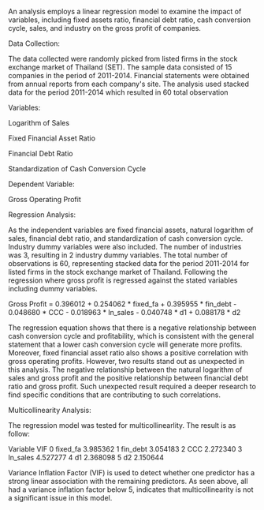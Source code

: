 An analysis employs a linear regression model to examine the impact of variables, including fixed assets ratio, financial debt ratio, cash conversion cycle, sales, and industry on the gross profit of companies.

Data Collection:

The data collected were randomly picked from listed firms in the stock exchange market of Thailand (SET). The sample data consisted of 15 companies in the period of 2011-2014. Financial statements were obtained from annual reports from each company's site. The analysis used stacked data for the period 2011-2014 which resulted in 60 total observation


Variables:

Logarithm of Sales

Fixed Financial Asset Ratio

Financial Debt Ratio

Standardization of Cash Conversion Cycle

Dependent Variable:

Gross Operating Profit


Regression Analysis:

As the independent variables are fixed financial assets, natural logarithm of sales, financial debt ratio, and standardization of cash conversion cycle. Industry dummy variables were also included. The number of industries was 3, resulting in 2 industry dummy variables. The total number of observations is 60, representing stacked data for the period 2011-2014 for listed firms in the stock exchange market of Thailand. Following the regression where gross profit is regressed against the stated variables including dummy variables. 

Gross Profit = 0.396012 + 0.254062 * fixed_fa + 0.395955 * fin_debt - 0.048680 * CCC - 0.018963 * ln_sales - 0.040748 * d1 + 0.088178 * d2

The regression equation shows that there is a negative relationship between cash conversion cycle and profitability, which is consistent with the general statement that a lower cash conversion cycle will generate more profits. Moreover, fixed financial asset ratio also shows a positive correlation with gross operating profits. However, two results stand out as unexpected in this analysis. The negative relationship between the natural logarithm of sales and gross profit and the positive relationship between financial debt ratio and gross profit. Such unexpected result required a deeper research to find specific conditions that are contributing to such correlations.


Multicollinearity Analysis:

The regression model was tested for multicollinearlity. The result is as follow:

   Variable       VIF
0  fixed_fa  3.985362
1  fin_debt  3.054183
2       CCC  2.272340
3  ln_sales  4.527277
4        d1  2.368098
5        d2  2.150644

Variance Inflation Factor (VIF) is used to detect whether one predictor has a strong linear association with the remaining predictors. As seen above, all had a variance inflation factor below 5, indicates that multicollinearity is not a significant issue in this model.
